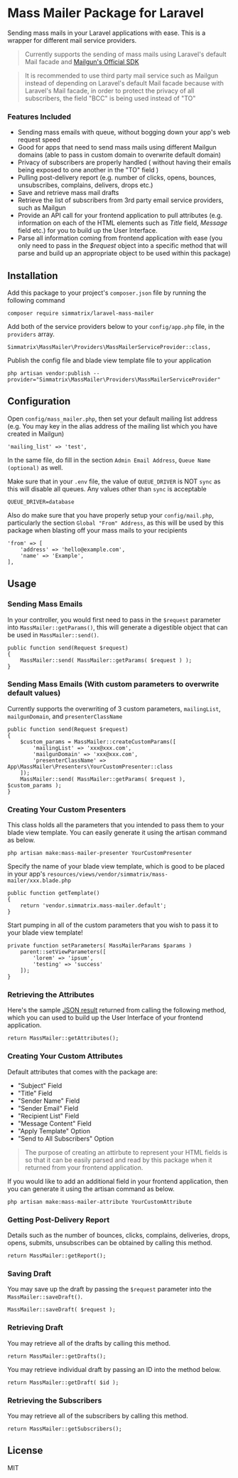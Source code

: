 # Mass Mailer Package for Laravel

Sending mass mails in your Laravel applications with ease. This is a wrapper for different mail service providers.

> Currently supports the sending of mass mails using Laravel's default Mail facade and [Mailgun's Official SDK](https://github.com/mailgun/mailgun-php)

> It is recommended to use third party mail service such as Mailgun instead of depending on Laravel's default Mail facade because with Laravel's Mail facade, in order to protect the privacy of all subscribers, the field "BCC" is being used instead of "TO"

### Features Included
  - Sending mass emails with queue, without bogging down your app's web request speed
  - Good for apps that need to send mass mails using different Mailgun domains (able to pass in custom domain to overwrite default domain)
  - Privacy of subscribers are properly handled ( without having their emails being exposed to one another in the "TO" field )
  - Pulling post-delivery report (e.g. number of clicks, opens, bounces, unsubscribes, complains, delivers, drops etc.)
  - Save and retrieve mass mail drafts
  - Retrieve the list of subscribers from 3rd party email service providers, such as Mailgun
  - Provide an API call for your frontend application to pull attributes (e.g. information on each of the HTML elements such as _Title_ field, _Message_ field etc.) for you to build up the User Interface. 
  - Parse all information coming from frontend application with ease (you only need to pass in the _$request_ object into a specific method that will parse and build up an appropriate object to be used within this package)

## Installation

Add this package to your project's `composer.json` file by running the following command

```
composer require simmatrix/laravel-mass-mailer
```

Add both of the service providers below to your `config/app.php` file, in the `providers` array.

```
Simmatrix\MassMailer\Providers\MassMailerServiceProvider::class,
```

Publish the config file and blade view template file to your application

```
php artisan vendor:publish --provider="Simmatrix\MassMailer\Providers\MassMailerServiceProvider"
```

## Configuration

Open `config/mass_mailer.php`, then set your default mailing list address (e.g. You may key in the alias address of the mailing list which you have created in Mailgun)

```
'mailing_list' => 'test',
```

In the same file, do fill in the section `Admin Email Address`, `Queue Name (optional)` as well.

Make sure that in your `.env` file, the value of `QUEUE_DRIVER` is NOT `sync` as this will disable all queues. Any values other than `sync` is acceptable
```
QUEUE_DRIVER=database
```

Also do make sure that you have properly setup your `config/mail.php`, particularly the section `Global "From" Address`, as this will be used by this package when blasting off your mass mails to your recipients
```
'from' => [
    'address' => 'hello@example.com',
    'name' => 'Example',
],
```    

## Usage

### Sending Mass Emails
In your controller, you would first need to pass in the `$request` parameter into `MassMailer::getParams()`, this will generate a digestible object that can be used in `MassMailer::send()`.

```
public function send(Request $request)
{
    MassMailer::send( MassMailer::getParams( $request ) );      
}
```

### Sending Mass Emails (With custom parameters to overwrite default values)

Currently supports the overwriting of 3 custom parameters, `mailingList`, `mailgunDomain`, and `presenterClassName`

```
public function send(Request $request)
{
	$custom_params = MassMailer::createCustomParams([
		'mailingList' => 'xxx@xxx.com',
		'mailgunDomain' => 'xxx@xxx.com',
		'presenterClassName' => App\MassMailer\Presenters\YourCustomPresenter::class
	]);
    MassMailer::send( MassMailer::getParams( $request ), $custom_params );      
}
```

### Creating Your Custom Presenters

This class holds all the parameters that you intended to pass them to your blade view template. You can easily generate it using the artisan command as below.
```
php artisan make:mass-mailer-presenter YourCustomPresenter
```

Specify the name of your blade view template, which is good to be placed in your app's `resources/views/vendor/simmatrix/mass-mailer/xxx.blade.php`
```
public function getTemplate()
{
	return 'vendor.simmatrix.mass-mailer.default';
}
```

Start pumping in all of the custom parameters that you wish to pass it to your blade view template!
```
private function setParameters( MassMailerParams $params )
	parent::setViewParameters([
		'lorem' => 'ipsum',
		'testing' => 'success'
	]);
}
```
### Retrieving the Attributes

Here's the sample [JSON result](https://github.com/simmatrix/laravel-mass-mailer/blob/master/src/sample-attribute-endpoint-data.json) returned from calling the following method, which you can used to build up the User Interface of your frontend application.
```
return MassMailer::getAttributes();
```

### Creating Your Custom Attributes

Default attributes that comes with the package are:
  - "Subject" Field
  - "Title" Field
  - "Sender Name" Field
  - "Sender Email" Field
  - "Recipient List" Field
  - "Message Content" Field
  - "Apply Template" Option
  - "Send to All Subscribers" Option

> The purpose of creating an attirbute to represent your HTML fields is so that it can be easily parsed and read by this package when it returned from your frontend application.

If you would like to add an additional field in your frontend application, then you can generate it using the artisan command as below.

```
php artisan make:mass-mailer-attribute YourCustomAttribute
```


### Getting Post-Delivery Report
Details such as the number of bounces, clicks, complains, deliveries, drops, opens, submits, unsubscribes can be obtained by calling this method.
```
return MassMailer::getReport();
```

### Saving Draft
You may save up the draft by passing the `$request` parameter into the `MassMailer::saveDraft()`.
```
MassMailer::saveDraft( $request );
```

### Retrieving Draft
You may retrieve all of the drafts by calling this method.
```
return MassMailer::getDrafts();
```
You may retrieve individual draft by passing an ID into the method below.
```
return MassMailer::getDraft( $id );
```

### Retrieving the Subscribers
You may retrieve all of the subscribers by calling this method.
```
return MassMailer::getSubscribers();
```

License
----
MIT